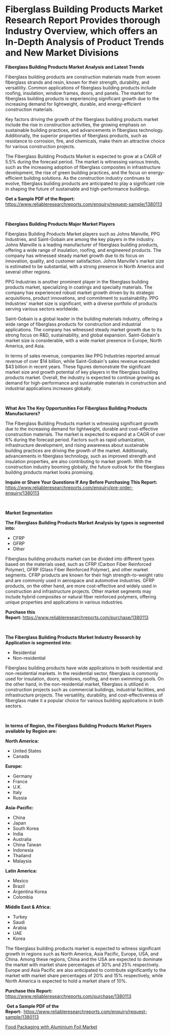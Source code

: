 <p><h1>Fiberglass Building Products Market Research Report Provides thorough Industry Overview, which offers an In-Depth Analysis of Product Trends and New Market Divisions</h1></p><p><strong>Fiberglass Building Products Market Analysis and Latest Trends</strong></p>
<p><p>Fiberglass building products are construction materials made from woven fiberglass strands and resin, known for their strength, durability, and versatility. Common applications of fiberglass building products include roofing, insulation, window frames, doors, and panels. The market for fiberglass building products is experiencing significant growth due to the increasing demand for lightweight, durable, and energy-efficient construction materials.</p><p>Key factors driving the growth of the fiberglass building products market include the rise in construction activities, the growing emphasis on sustainable building practices, and advancements in fiberglass technology. Additionally, the superior properties of fiberglass products, such as resistance to corrosion, fire, and chemicals, make them an attractive choice for various construction projects.</p><p>The Fiberglass Building Products Market is expected to grow at a CAGR of 5.5% during the forecast period. The market is witnessing various trends, such as the increasing adoption of fiberglass composites in infrastructure development, the rise of green building practices, and the focus on energy-efficient building solutions. As the construction industry continues to evolve, fiberglass building products are anticipated to play a significant role in shaping the future of sustainable and high-performance buildings.</p></p>
<p><strong>Get a Sample PDF of the Report:&nbsp;</strong> <a href="https://www.reliableresearchreports.com/enquiry/request-sample/1380113">https://www.reliableresearchreports.com/enquiry/request-sample/1380113</a></p>
<p>&nbsp;</p>
<p><strong>Fiberglass Building Products Major Market Players</strong></p>
<p><p>Fiberglass Building Products Market players such as Johns Manville, PPG Industries, and Saint-Gobain are among the key players in the industry. Johns Manville is a leading manufacturer of fiberglass building products, offering a wide range of insulation, roofing, and engineered products. The company has witnessed steady market growth due to its focus on innovation, quality, and customer satisfaction. Johns Manville's market size is estimated to be substantial, with a strong presence in North America and several other regions.</p><p>PPG Industries is another prominent player in the fiberglass building products market, specializing in coatings and specialty materials. The company has experienced robust market growth driven by its strategic acquisitions, product innovations, and commitment to sustainability. PPG Industries' market size is significant, with a diverse portfolio of products serving various sectors worldwide.</p><p>Saint-Gobain is a global leader in the building materials industry, offering a wide range of fiberglass products for construction and industrial applications. The company has witnessed steady market growth due to its strong focus on R&D, sustainability, and global expansion. Saint-Gobain's market size is considerable, with a wide market presence in Europe, North America, and Asia.</p><p>In terms of sales revenue, companies like PPG Industries reported annual revenue of over $14 billion, while Saint-Gobain's sales revenue exceeded $43 billion in recent years. These figures demonstrate the significant market size and growth potential of key players in the fiberglass building products market. Overall, the industry is expected to continue growing as demand for high-performance and sustainable materials in construction and industrial applications increases globally.</p></p>
<p>&nbsp;</p>
<p><strong>What Are The Key Opportunities For Fiberglass Building Products Manufacturers?</strong></p>
<p><p>The Fiberglass Building Products market is witnessing significant growth due to the increasing demand for lightweight, durable and cost-effective construction materials. The market is expected to expand at a CAGR of over 6% during the forecast period. Factors such as rapid urbanization, infrastructure development, and rising awareness about sustainable building practices are driving the growth of the market. Additionally, advancements in fiberglass technology, such as improved strength and insulation properties, are also contributing to market growth. With the construction industry booming globally, the future outlook for the fiberglass building products market looks promising.</p></p>
<p><strong>Inquire or Share Your Questions If Any Before Purchasing This Report:</strong> <a href="https://www.reliableresearchreports.com/enquiry/pre-order-enquiry/1380113">https://www.reliableresearchreports.com/enquiry/pre-order-enquiry/1380113</a></p>
<p>&nbsp;</p>
<p><strong>Market Segmentation</strong></p>
<p><strong>The Fiberglass Building Products Market Analysis by types is segmented into:</strong></p>
<p><ul><li>CFRP</li><li>GFRP</li><li>Other</li></ul></p>
<p><p>Fiberglass building products market can be divided into different types based on the materials used, such as CFRP (Carbon Fiber Reinforced Polymer), GFRP (Glass Fiber Reinforced Polymer), and other market segments. CFRP products are known for their high strength-to-weight ratio and are commonly used in aerospace and automotive industries. GFRP products, on the other hand, are more cost-effective and widely used in construction and infrastructure projects. Other market segments may include hybrid composites or natural fiber reinforced polymers, offering unique properties and applications in various industries.</p></p>
<p><strong>Purchase this Report:&nbsp;</strong><a href="https://www.reliableresearchreports.com/purchase/1380113">https://www.reliableresearchreports.com/purchase/1380113</a></p>
<p>&nbsp;</p>
<p><strong>The Fiberglass Building Products Market Industry Research by Application is segmented into:</strong></p>
<p><ul><li>Residential</li><li>Non-residential</li></ul></p>
<p><p>Fiberglass building products have wide applications in both residential and non-residential markets. In the residential sector, fiberglass is commonly used for insulation, doors, windows, roofing, and even swimming pools. On the other hand, in the non-residential market, fiberglass is utilized in construction projects such as commercial buildings, industrial facilities, and infrastructure projects. The versatility, durability, and cost-effectiveness of fiberglass make it a popular choice for various building applications in both sectors.</p></p>
<p>&nbsp;</p>
<p><strong>In terms of Region, the Fiberglass Building Products Market Players available by Region are:</strong></p>
<p>
    <p> <strong> North America: </strong>
        <ul>
            <li>United States</li>
            <li>Canada</li>
        </ul>
        </p> 
    <p> <strong> Europe: </strong>
        <ul>
            <li>Germany</li>
            <li>France</li>
            <li>U.K.</li>
            <li>Italy</li>
            <li>Russia</li>
        </ul>
        </p> 
    <p> <strong> Asia-Pacific: </strong>
        <ul>
            <li>China</li>
            <li>Japan</li>
            <li>South Korea</li>
            <li>India</li>
            <li>Australia</li>
            <li>China Taiwan</li>
            <li>Indonesia</li>
            <li>Thailand</li>
            <li>Malaysia</li>
        </ul>
        </p> 
    <p> <strong> Latin America: </strong>
        <ul>
            <li>Mexico</li>
            <li>Brazil</li>
            <li>Argentina Korea</li>
            <li>Colombia</li>
        </ul>
        </p> 
    <p> <strong> Middle East & Africa: </strong>
        <ul>
            <li>Turkey</li>
            <li>Saudi</li>
            <li>Arabia</li>
            <li>UAE</li>
            <li>Korea</li>
        </ul>
    </p>
    </p>
<p><p>The fiberglass building products market is expected to witness significant growth in regions such as North America, Asia Pacific, Europe, USA, and China. Among these regions, China and the USA are expected to dominate the market with market share percentages of 30% and 25% respectively. Europe and Asia Pacific are also anticipated to contribute significantly to the market with market share percentages of 20% and 15% respectively, while North America is expected to hold a market share of 10%.</p></p>
<p><strong>Purchase this Report: </strong><a href="https://www.reliableresearchreports.com/purchase/1380113">https://www.reliableresearchreports.com/purchase/1380113</a></p>
<p>&nbsp;<strong>Get a Sample PDF of the Report:&nbsp;&nbsp;</strong><a href="https://www.reliableresearchreports.com/enquiry/request-sample/1380113">https://www.reliableresearchreports.com/enquiry/request-sample/1380113</a></p>
<p><strong></strong></p>
<p><p><a href="https://invited-way-688.notion.site/Food-Packaging-with-Aluminium-Foil-Market-Research-Report-Reveals-The-Latest-Trends-And-Opportunitie-04caea5c6b5944be8e396b5e31faa51c">Food Packaging with Aluminium Foil Market</a></p></p>